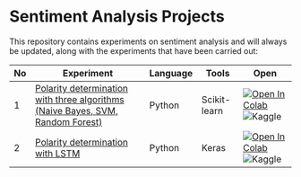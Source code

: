 # Sentiment Analysis Projects

This repository contains experiments on sentiment analysis and will always be updated, along with the experiments that have been carried out:

| **No** | **Experiment** | **Language** | **Tools** | **Open** |
| --- | --- | --- | --- | --- |
| 1   | [Polarity determination with three algorithms (Naive Bayes, SVM, Random Forest)](https://github.com/kangnurrohman/sentiment-analysis-projects/blob/4fb3312a44b0056b3f40708ae7f372f9edc431ab/src/polarity-determination-3-algorithm-nb-rf-svm.ipynb) | Python | Scikit-learn |  <a href="https://colab.research.google.com/github/kangnurrohman/sentiment-analysis-projects/blob/main/src/polarity-determination-3-algorithm-nb-rf-svm.ipynb" target="_blank" rel="nofollow"><img src="https://colab.research.google.com/assets/colab-badge.svg" alt="Open In Colab"></a> <a href="https://www.kaggle.com/code/kangnurrohman/polarity-determination-3-algorithm-nb-rf-svm?scriptVersionId=112064333" target="_blank" rel="nofollow"><img align="left" alt="Kaggle" title="Open in Kaggle" src="https://kaggle.com/static/images/open-in-kaggle.svg"></a>   |
| 2   | [Polarity determination with LSTM](https://github.com/kangnurrohman/sentiment-analysis-projects/blob/4fb3312a44b0056b3f40708ae7f372f9edc431ab/src/polarity-determination-with-lstm.ipynb) | Python | Keras |  <a href="https://colab.research.google.com/github/kangnurrohman/sentiment-analysis-projects/blob/main/src/polarity-determination-with-lstm.ipynb" target="_blank" rel="nofollow"><img src="https://colab.research.google.com/assets/colab-badge.svg" alt="Open In Colab"></a> <a href="https://www.kaggle.com/code/kangnurrohman/polarity-determination-with-lstm?scriptVersionId=112064672" target="_blank" rel="nofollow"><img align="left" alt="Kaggle" title="Open in Kaggle" src="https://kaggle.com/static/images/open-in-kaggle.svg"></a>   |
